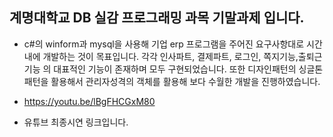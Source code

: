 ## 계명대학교 DB 실감 프로그래밍 과목 기말과제 입니다.

- c#의 winform과 mysql을 사용해 기업 erp 프로그램을 주어진 요구사항대로 시간내에 개발하는 것이 목표입니다.
각각 인사파트, 결제파트, 로그인, 쪽지기능,출퇴근기능 의 대표적인 기능이 존재하며 모두 구현되었습니다.
또한 디자인패턴의 싱글톤패턴을 활용해서 관리자성격의 객체를 활용해 보다 수월한 개발을 진행하였습니다.

- https://youtu.be/lBgFHCGxM80 
- 유튜브 최종시연 링크입니다.
